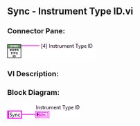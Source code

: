 ## **Sync - Instrument Type ID.vi**
### Connector Pane:
![alt text](/docs/images/Instrument%20Control/Sync/Pin%20Map/Sync%20-%20Instrument%20Type%20ID.vic.png "Sync - Instrument Type ID.vi connector pane")

### VI Description:


### Block Diagram:
![alt text](/docs/images/Instrument%20Control/Sync/Pin%20Map/Sync%20-%20Instrument%20Type%20ID.vid.png "Sync - Instrument Type ID.vi block diagram")
